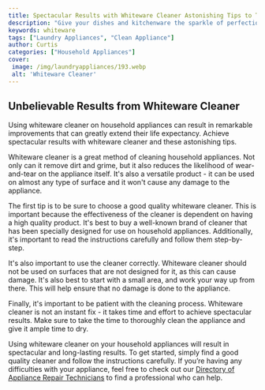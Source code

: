 ```yaml
---
title: Spectacular Results with Whiteware Cleaner Astonishing Tips to Try
description: "Give your dishes and kitchenware the sparkle of perfection with these amazing tips for achieving spectacular results with whiteware cleaner Learn how to get results that will astonish your family and friends"
keywords: whiteware
tags: ["Laundry Appliances", "Clean Appliance"]
author: Curtis
categories: ["Household Appliances"]
cover: 
 image: /img/laundryappliances/193.webp
 alt: 'Whiteware Cleaner'
---
```

## Unbelievable Results from Whiteware Cleaner
Using whiteware cleaner on household appliances can result in remarkable improvements that can greatly extend their life expectancy. Achieve spectacular results with whiteware cleaner and these astonishing tips.

Whiteware cleaner is a great method of cleaning household appliances. Not only can it remove dirt and grime, but it also reduces the likelihood of wear-and-tear on the appliance itself. It's also a versatile product - it can be used on almost any type of surface and it won't cause any damage to the appliance.

The first tip is to be sure to choose a good quality whiteware cleaner. This is important because the effectiveness of the cleaner is dependent on having a high quality product. It's best to buy a well-known brand of cleaner that has been specially designed for use on household appliances. Additionally, it's important to read the instructions carefully and follow them step-by-step.

It's also important to use the cleaner correctly. Whiteware cleaner should not be used on surfaces that are not designed for it, as this can cause damage. It's also best to start with a small area, and work your way up from there. This will help ensure that no damage is done to the appliance.

Finally, it's important to be patient with the cleaning process. Whiteware cleaner is not an instant fix - it takes time and effort to achieve spectacular results. Make sure to take the time to thoroughly clean the appliance and give it ample time to dry. 

Using whiteware cleaner on your household appliances will result in spectacular and long-lasting results. To get started, simply find a good quality cleaner and follow the instructions carefully. If you’re having any difficulties with your appliance, feel free to check out our [Directory of Appliance Repair Technicians](./pages/appliance-repair-technicians) to find a professional who can help.
